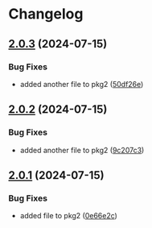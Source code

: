 # Changelog

## [2.0.3](https://github.com/wheresrhys/release-please-test/compare/rp-test2-v2.0.2...rp-test2-v2.0.3) (2024-07-15)


### Bug Fixes

* added another file to pkg2 ([50df26e](https://github.com/wheresrhys/release-please-test/commit/50df26e57f2d2ed552d3a493a1d3ae7f1b3b298f))

## [2.0.2](https://github.com/wheresrhys/release-please-test/compare/rp-test2-v2.0.1...rp-test2-v2.0.2) (2024-07-15)


### Bug Fixes

* added another file to pkg2 ([9c207c3](https://github.com/wheresrhys/release-please-test/commit/9c207c379575fb04aa9ab1658116d6e62a17103a))

## [2.0.1](https://github.com/wheresrhys/release-please-test/compare/rp-test2-v2.0.0...rp-test2-v2.0.1) (2024-07-15)


### Bug Fixes

* added file to pkg2 ([0e66e2c](https://github.com/wheresrhys/release-please-test/commit/0e66e2cafe415dfe3b5851283160f67ad3ef5c77))
